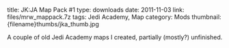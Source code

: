 title: JK:JA Map Pack #1
type: downloads
date: 2011-11-03
link: files/mrw_mappack.7z
tags: Jedi Academy, Map
category: Mods
thumbnail: {filename}thumbs/jka_thumb.jpg

A couple of old Jedi Academy maps I created, partially (mostly?) unfinished.
